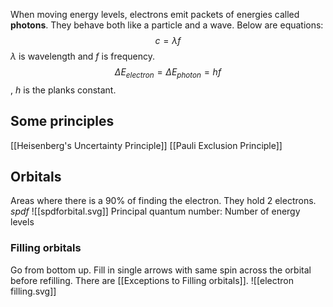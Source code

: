 When moving energy levels, electrons emit packets of energies called **photons**.
They behave both like a particle and a wave. Below are equations:
$$c = \lambda f$$
$\lambda$ is wavelength and $f$ is frequency.
$$\Delta E_{electron} = \Delta E_{photon} = hf  $$
, $h$ is the planks constant.

## Some principles
[[Heisenberg's Uncertainty Principle]]
[[Pauli Exclusion Principle]]
## Orbitals
Areas where there is a 90% of finding the electron. They hold 2 electrons.
$spdf$
![[spdforbital.svg]]
Principal quantum number: Number of energy levels

### Filling orbitals
Go from bottom up. Fill in single arrows with same spin across the orbital before refilling. There are [[Exceptions to Filling orbitals]].
![[electron filling.svg]]